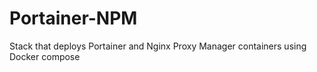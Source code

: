 # Portainer-NPM
Stack that deploys Portainer and Nginx Proxy Manager containers using Docker compose
